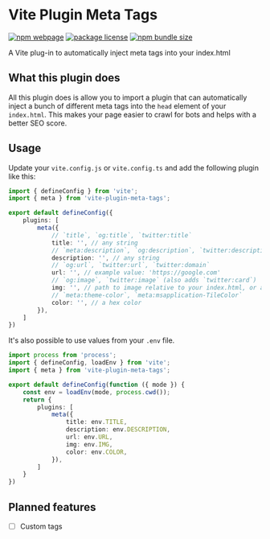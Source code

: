 # Vite Plugin Meta Tags

[![npm webpage](https://img.shields.io/npm/v/vite-plugin-meta-tags?color=0c72cc)](https://www.npmjs.com/package/vite-plugin-meta-tags)
[![package license](https://img.shields.io/github/license/byr0n3/vite-plugin-meta-tags)](https://github.com/byr0n3/vite-plugin-meta-tags/blob/master/LICENSE)
[![npm bundle size](https://img.shields.io/bundlephobia/min/vite-plugin-meta-tags)](https://bundlephobia.com/package/vite-plugin-meta-tags)

A Vite plug-in to automatically inject meta tags into your index.html

## What this plugin does
All this plugin does is allow you to import a plugin that can 
automatically inject a bunch of different meta tags into the `head` element 
of your `index.html`.
This makes your page easier to crawl for bots and helps with a better SEO score.

## Usage
Update your `vite.config.js` or `vite.config.ts` and add the following plugin like this:
```typescript
import { defineConfig } from 'vite';
import { meta } from 'vite-plugin-meta-tags';

export default defineConfig({
    plugins: [
		meta({
			// `title`, `og:title`, `twitter:title`
			title: '', // any string
            // `meta:description`, `og:description`, `twitter:description`
			description: '', // any string
            // `og:url`, `twitter:url`, `twitter:domain`
			url: '', // example value: 'https://google.com'
            // `og:image`, `twitter:image` (also adds `twitter:card`)
			img: '', // path to image relative to your index.html, or a image on a CDN
            // `meta:theme-color`, `meta:msapplication-TileColor`
			color: '', // a hex color
		}),
    ]
})
```

It's also possible to use values from your `.env` file.
```typescript
import process from 'process';
import { defineConfig, loadEnv } from 'vite';
import { meta } from 'vite-plugin-meta-tags';

export default defineConfig(function ({ mode }) {
	const env = loadEnv(mode, process.cwd());
	return {
		plugins: [
			meta({
				title: env.TITLE,
				description: env.DESCRIPTION,
				url: env.URL,
				img: env.IMG,
				color: env.COLOR,
			}),
		]
    }
})
```

## Planned features
- [ ] Custom tags
